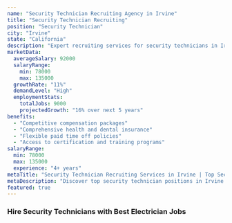 ```yaml
---
name: "Security Technician Recruiting Agency in Irvine"
title: "Security Technician Recruiting"
position: "Security Technician" 
city: "Irvine"
state: "California"
description: "Expert recruiting services for security technicians in Irvine, helping employers connect with experienced professionals skilled in advanced security systems for residential, commercial, and industrial projects."
marketData:
  averageSalary: 92000
  salaryRange:
    min: 78000
    max: 135000
  growthRate: "11%"
  demandLevel: "High"
  employmentStats:
    totalJobs: 9000
    projectedGrowth: "16% over next 5 years"
benefits:
  - "Competitive compensation packages"
  - "Comprehensive health and dental insurance"
  - "Flexible paid time off policies"
  - "Access to certification and training programs"
salaryRange:
  min: 78000
  max: 135000
  experience: "4+ years"
metaTitle: "Security Technician Recruiting Services in Irvine | Top Security Jobs"
metaDescription: "Discover top security technician positions in Irvine. Our specialized recruiting agency matches skilled security professionals with leading employers in the industry."
featured: true
---
```


### Hire Security Technicians with Best Electrician Jobs